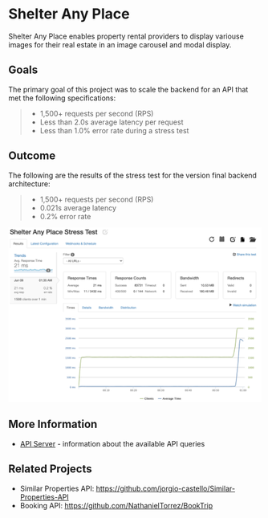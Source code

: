 # Shelter Any Place

Shelter Any Place enables property rental providers to display variouse images for their real estate in an image carousel and modal display.


## Goals

The primary goal of this project was to scale the backend for an API that met the following specifications:

>- 1,500+ requests per second (RPS)
>- Less than 2.0s average latency per request
>- Less than 1.0% error rate during a stress test

## Outcome

The following are the results of the stress test for the version final backend architecture:

>- 1,500+ requests per second (RPS)
>- 0.021s average latency
>- 0.2% error rate

![alt text](/Service/client/dist/StressTestResults.png)

## More Information

- [API Server](Service/server/README.md) - information about the available API queries

## Related Projects

- Similar Properties API: https://github.com/jorgio-castello/Similar-Properties-API
- Booking API: https://github.com/NathanielTorrez/BookTrip
